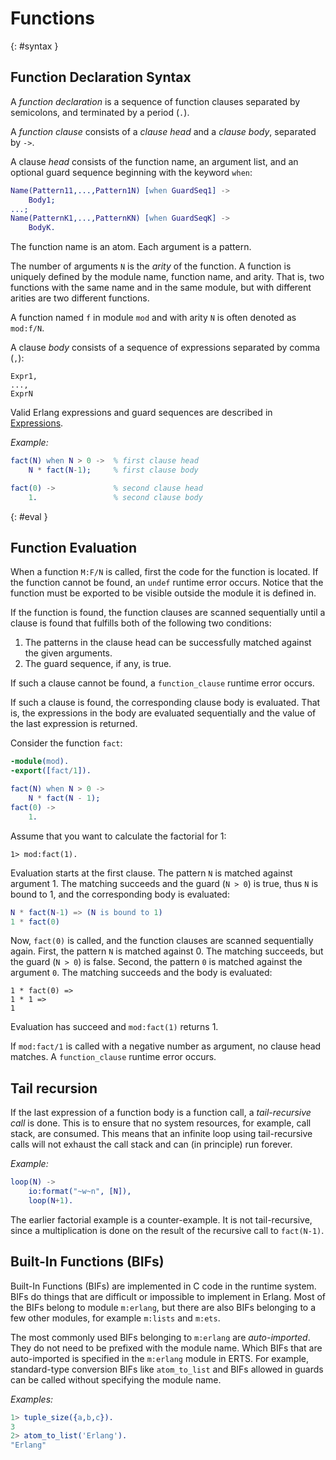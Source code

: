 <!--
%CopyrightBegin%

Copyright Ericsson AB 2023-2024. All Rights Reserved.

Licensed under the Apache License, Version 2.0 (the "License");
you may not use this file except in compliance with the License.
You may obtain a copy of the License at

    http://www.apache.org/licenses/LICENSE-2.0

Unless required by applicable law or agreed to in writing, software
distributed under the License is distributed on an "AS IS" BASIS,
WITHOUT WARRANTIES OR CONDITIONS OF ANY KIND, either express or implied.
See the License for the specific language governing permissions and
limitations under the License.

%CopyrightEnd%
-->
# Functions

[](){: #syntax }

## Function Declaration Syntax

A _function declaration_ is a sequence of function clauses separated by
semicolons, and terminated by a period (`.`).

A _function clause_ consists of a _clause head_ and a _clause body_, separated by
`->`.

A clause _head_ consists of the function name, an argument list, and an optional
guard sequence beginning with the keyword `when`:

```erlang
Name(Pattern11,...,Pattern1N) [when GuardSeq1] ->
    Body1;
...;
Name(PatternK1,...,PatternKN) [when GuardSeqK] ->
    BodyK.
```

The function name is an atom. Each argument is a pattern.

The number of arguments `N` is the _arity_ of the function. A function is
uniquely defined by the module name, function name, and arity. That is, two
functions with the same name and in the same module, but with different arities
are two different functions.

A function named `f` in module `mod` and with arity `N` is often denoted as
`mod:f/N`.

A clause _body_ consists of a sequence of expressions separated by comma (`,`):

```text
Expr1,
...,
ExprN
```

Valid Erlang expressions and guard sequences are described in
[Expressions](expressions.md).

_Example:_

```erlang
fact(N) when N > 0 ->  % first clause head
    N * fact(N-1);     % first clause body

fact(0) ->             % second clause head
    1.                 % second clause body
```

[](){: #eval }

## Function Evaluation

When a function `M:F/N` is called, first the code for the function is located.
If the function cannot be found, an `undef` runtime error occurs. Notice that
the function must be exported to be visible outside the module it is defined in.

If the function is found, the function clauses are scanned sequentially until a
clause is found that fulfills both of the following two conditions:

1. The patterns in the clause head can be successfully matched against the given
   arguments.
1. The guard sequence, if any, is true.

If such a clause cannot be found, a `function_clause` runtime error occurs.

If such a clause is found, the corresponding clause body is evaluated. That is,
the expressions in the body are evaluated sequentially and the value of the last
expression is returned.

Consider the function `fact`:

```erlang
-module(mod).
-export([fact/1]).

fact(N) when N > 0 ->
    N * fact(N - 1);
fact(0) ->
    1.
```

Assume that you want to calculate the factorial for 1:

```text
1> mod:fact(1).
```

Evaluation starts at the first clause. The pattern `N` is matched against
argument 1. The matching succeeds and the guard (`N > 0`) is true, thus `N` is
bound to 1, and the corresponding body is evaluated:

```erlang
N * fact(N-1) => (N is bound to 1)
1 * fact(0)
```

Now, `fact(0)` is called, and the function clauses are scanned
sequentially again. First, the pattern `N` is matched against 0. The
matching succeeds, but the guard (`N > 0`) is false. Second, the
pattern `0` is matched against the argument `0`. The matching succeeds
and the body is evaluated:

```text
1 * fact(0) =>
1 * 1 =>
1
```

Evaluation has succeed and `mod:fact(1)` returns 1.

If `mod:fact/1` is called with a negative number as argument, no clause head
matches. A `function_clause` runtime error occurs.

## Tail recursion

If the last expression of a function body is a function call, a
_tail-recursive call_ is done. This is to ensure that no system
resources, for example, call stack, are consumed. This means that an
infinite loop using tail-recursive calls will not exhaust the call
stack and can (in principle) run forever.

_Example:_

```erlang
loop(N) ->
    io:format("~w~n", [N]),
    loop(N+1).
```

The earlier factorial example is a counter-example. It is not
tail-recursive, since a multiplication is done on the result of the recursive
call to `fact(N-1)`.

## Built-In Functions (BIFs)

Built-In Functions (BIFs) are implemented in C code in the runtime
system. BIFs do things that are difficult or impossible to implement
in Erlang. Most of the BIFs belong to module `m:erlang`, but there
are also BIFs belonging to a few other modules, for example `m:lists`
and `m:ets`.

The most commonly used BIFs belonging to `m:erlang` are _auto-imported_. They do
not need to be prefixed with the module name. Which BIFs that are auto-imported
is specified in the `m:erlang` module in ERTS. For example, standard-type
conversion BIFs like `atom_to_list` and BIFs allowed in guards can be called
without specifying the module name.

_Examples:_

```erlang
1> tuple_size({a,b,c}).
3
2> atom_to_list('Erlang').
"Erlang"
```
